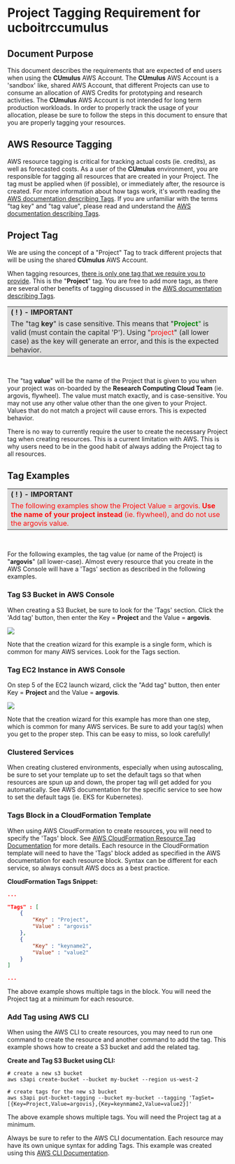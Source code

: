 # Project Tagging Requirement for ucboitrccumulus

## Document Purpose

This document describes the requirements that are expected of end users when using the **CUmulus** AWS Account.
The **CUmulus** AWS Account is a 'sandbox' like, shared AWS Account, that different Projects can use to consume an allocation of AWS Credits for prototyping and research activities.
The **CUmulus** AWS Account is not intended for long term production workloads.
In order to properly track the usage of your allocation, please be sure to follow the steps in this document to ensure that you are properly tagging your resources.

## AWS Resource Tagging

AWS resource tagging is critical for tracking actual costs (ie. credits), as well as forecasted costs.
As a user of the **CUmulus** environment, you are responsible for tagging all resources that are created in your Project.
The tag must be applied when (if possible), or immediately after, the resource is created.
For more information about how tags work, it's worth reading the <a href="https://docs.aws.amazon.com/general/latest/gr/aws_tagging.html" target="_blank">AWS documentation describing Tags</a>.
If you are unfamiliar with the terms "tag key" and "tag value", please read and understand the <a href="https://docs.aws.amazon.com/general/latest/gr/aws_tagging.html" target="_blank">AWS documentation describing Tags</a>.

## Project Tag

We are using the concept of a "Project" Tag to track different projects that will be using the shared **CUmulus** AWS Account.

When tagging resources, <u>there is only one tag that we require you to provide</u>.
This is the "**Project**" tag.
You are free to add more tags, as there are several other benefits of tagging discussed in the <a href="https://docs.aws.amazon.com/general/latest/gr/aws_tagging.html" target="_blank">AWS documentation describing Tags</a>.

<!---
Info Table
-->
<table style="background-color: #dcdcdc; filter: alpha(opacity=40); opacity: 0.95;">
<tr>
<td>
<b>( ! ) - IMPORTANT</b>
</td>
</tr>
<tr>
<td>
The "tag <b>key</b>" is case sensitive.
This means that "<span style="color:green"><b>Project</b>"</span> is valid (must contain the capital 'P').
Using "<span style="color:red">project</span>" (all lower case) as the key will generate an error, and this is the expected behavior.
</td>
</tr>
</table>
<br>

The "tag **value**" will be the name of the Project that is given to you when your project was on-boarded by the **Research Computing Cloud Team** (ie. argovis, flywheel).
The value must match exactly, and is case-sensitive.
You may not use any other value other than the one given to your Project.
Values that do not match a project will cause errors.
This is expected behavior.

There is no way to currently require the user to create the necessary Project tag when creating resources.
This is a current limitation with AWS.
This is why users need to be in the good habit of always adding the Project tag to all resources.

## Tag Examples

<!---
Info Table
-->
<table style="background-color: #dcdcdc; filter: alpha(opacity=40); opacity: 0.95;">
<tr>
<td>
<b>( ! ) - IMPORTANT</b>
</td>
</tr>
<tr>
<td>
<span style="color:red">
The following examples show the Project Value = argovis.
<b>Use the name of your project instead</b> (ie. flywheel), and do not use the argovis value.
</span>
</td>
</tr>
</table>
<br>

For the following examples, the tag value (or name of the Project) is "**argovis**" (all lower-case).
Almost every resource that you create in the AWS Console will have a 'Tags' section as described in the following examples.

### Tag S3 Bucket in AWS Console

When creating a S3 Bucket, be sure to look for the 'Tags' section.
Click the 'Add tag' button, then enter the Key = **Project** and the Value = **argovis**.

![](images/ccstar-project-tagging/s3-bucket.jpg)

Note that the creation wizard for this example is a single form, which is common for many AWS services.
Look for the Tags section.

### Tag EC2 Instance in AWS Console

On step 5 of the EC2 launch wizard, click the "Add tag" button, then enter Key = **Project** and the Value = **argovis**.

![](images/ccstar-project-tagging/ec2-instance.jpg)

Note that the creation wizard for this example has more than one step, which is common for many AWS services.
Be sure to add your tag(s) when you get to the proper step.
This can be easy to miss, so look carefully!

### Clustered Services

When creating clustered environments, especially when using autoscaling, be sure to set your template up to set the default tags so that when resources are spun up and down, the proper tag will get added for you automatically.
See AWS documentation for the specific service to see how to set the default tags (ie. EKS for Kubernetes).

### Tags Block in a CloudFormation Template

When using AWS CloudFormation to create resources, you will need to specify the 'Tags' block.
See <a href="https://docs.aws.amazon.com/AWSCloudFormation/latest/UserGuide/aws-properties-resource-tags.html" target="_blank">AWS CloudFormation Resource Tag Documentation</a> for more details.
Each resource in the CloudFormation template will need to have the 'Tags' block added as specified in the AWS documentation for each resource block.
Syntax can be different for each service, so always consult AWS docs as a best practice.

**CloudFormation Tags Snippet:**
```json
...

"Tags" : [
    {
        "Key" : "Project",
        "Value" : "argovis"
    },
    {
        "Key" : "keyname2",
        "Value" : "value2"
    }
]

...
```

The above example shows multiple tags in the block.
You will need the Project tag at a minimum for each resource.

### Add Tag using AWS CLI

When using the AWS CLI to create resources, you may need to run one command to create the resource and another command to add the tag.
This example shows how to create a S3 bucket and add the related tag.

**Create and Tag S3 Bucket using CLI:**
```shell
# create a new s3 bucket
aws s3api create-bucket --bucket my-bucket --region us-west-2
 
# create tags for the new s3 bucket
aws s3api put-bucket-tagging --bucket my-bucket --tagging 'TagSet=[{Key=Project,Value=argovis},{Key=keynmame2,Value=value2}]'
```

The above example shows multiple tags.
You will need the Project tag at a minimum.

Always be sure to refer to the AWS CLI documentation.
Each resource may have its own unique syntax for adding Tags.
This example was created using this <a href="https://docs.aws.amazon.com/cli/latest/reference/s3api/put-bucket-tagging.html" target="_blank">AWS CLI Documentation</a>.


